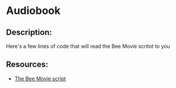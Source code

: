 # Audiobook
## Description:
Here's a few lines of code that will read the Bee Movie scritot to you
## Resources:
* <a href = "https://web.njit.edu/~cm395/theBeeMovieScript/">The Bee Movie script</a>